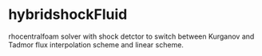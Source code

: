 # hybridshockFluid
rhocentralfoam solver with shock detctor to switch between Kurganov and Tadmor flux interpolation scheme and linear scheme.  
